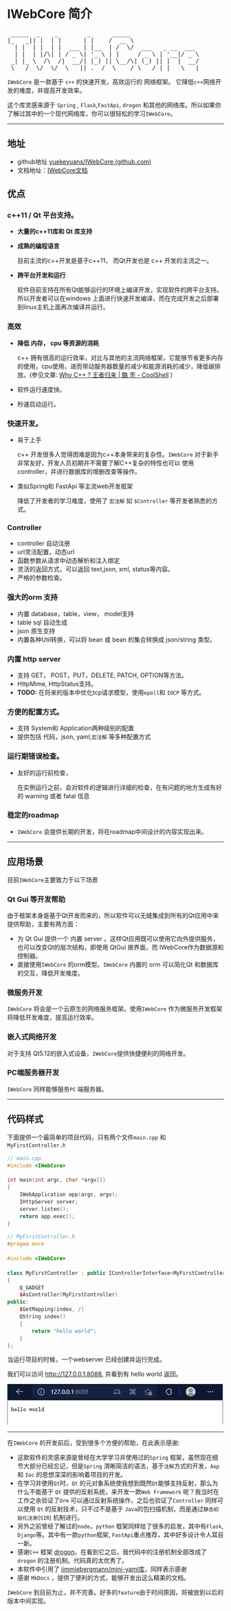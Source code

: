# IWebCore 简介

<pre float="center">
 _____  _    _        _      _____
|_   _|| |  | |      | |    /  __ \
  | |  | |  | |  ___ | |__  | /  \/  ___   _ __  ___
  | |  | |/\| | / _ \| '_ \ | |     / _ \ | '__|/ _ \
 _| |_ \  /\  /|  __/| |_) || \__/\| (_) || |  |  __/
 \___/  \/  \/  \___||_.__/  \____/ \___/ |_|   \___|
</pre>


`IWebCore` 是一款基于 `c++` 的快速开发，高效运行的 网络框架。 它降低`c++`网络开发的难度，并提高开发效率。

这个库灵感来源于 `Spring` , `Flask`,`FastApi`, `drogon` 和其他的网络库。所以如果你了解过其中的一个现代网络库，你可以很轻松的学习`IWebCore`。

---

## 地址

- github地址 [yuekeyuans/IWebCore (github.com)](https://github.com/yuekeyuans/IWebCore)
- 文档地址：[IWebCore文档](http://www.iwebcore.com/)

## 优点

### c++11 / Qt 平台支持。

- **大量的c++11库和 Qt 库支持**

- **成熟的编程语言**

    目前主流的c++开发是基于c++11， 而Qt开发也是 c++ 开发的主流之一。

- **跨平台开发和运行**

    软件目前支持在所有Qt能够运行的环境上编译开发，实现软件的跨平台支持。所以开发者可以在windows 上面进行快速开发编译，而在完成开发之后部署到linux主机上面再次编译并运行。 

### 高效

- **降低 内存， cpu 等资源的消耗**

    c++ 拥有很高的运行效率，对比与其他的主流网络框架，它能够节省更多内存的使用，cpu使用，进而带动服务器数量的减少和能源消耗的减少，降低碳排放。(参见文章: [Why C++ ? 王者归来 | 酷 壳 - CoolShell](https://coolshell.cn/articles/6548.html) )

- 软件运行速度快。
- 秒速启动运行。

### 快速开发。

- 易于上手

    c++ 开发很多人觉得困难是因为c++本身带来的复杂性。`IWebCore` 对于新手非常友好，开发人员初期并不需要了解C++复杂的特性也可以 使用controller，并进行数据库的增删改查等操作。

- 类似Spring和 FastApi 等主流web开发框架

    降低了开发者的学习难度，使用了 `宏注解` 如 `$Controller` 等开发者熟悉的方式。

### Controller

- controller 自动注册
- url灵活配置，动态url
- 函数参数从请求中动态解析和注入绑定
- 灵活的返回方式，可以返回 text,json, xml, status等内容。
- 严格的参数检查。

### 强大的orm 支持

- 内置 database，table，view， model支持
- table sql 自动生成
- json 原生支持
- 内置各种Util转换，可以将 bean 或 bean 的集合转换成 json/string 类型。

### 内置 http server

- 支持 GET， POST，PUT，DELETE, PATCH, OPTION等方法。
- HttpMime, HttpStatus支持。
- **TODO:** 在将来的版本中优化tcp请求模型，使用`epoll`和 `IOCP` 等方式。

### 方便的配置方式。

- 支持 System和 Application两种级别的配置
- 提供包括 代码，json, yaml,`宏注解` 等多种配置方式

### 运行期错误检查。

- 友好的运行前检查，

    在实例运行之前，会对软件的逻辑进行详细的检查，在有问题的地方生成有好的 warning 或者 fatal 信息

### 稳定的roadmap

- `IWebCore` 会提供长期的开发，将在roadmap中间设计的内容实现出来。

---

## 应用场景

目前`IWebCore`主要致力于以下场景

### Qt Gui 等开发帮助

由于框架本身是基于Qt开发而来的，所以软件可以无缝集成到所有的Qt应用中来提供帮助，主要有两方面：

- 为 Qt Gui 提供一个 内置 server 。这样Qt应用既可以使用它向外提供服务，也可以改变Qt的层次结构，即使用 QtGui 做界面，而 IWebCore作为数据源和控制器。
- 直接使用`IWebCore` 的orm模型。`IWebCore` 内置的 orm 可以简化Qt 和数据库的交互，降低开发难度。

### 微服务开发

`IWebCore` 将会是一个云原生的网络服务框架。使用`IWebCore` 作为微服务开发框架将降低开发难度，提高运行效率。

### 嵌入式网络开发

对于支持 Qt5.12的嵌入式设备，`IWebCore`提供快捷便利的网络开发。

### PC端服务器开发

`IWebCore` 同样能够服务`PC` 端服务器。

---

## 代码样式

下面提供一个最简单的项目代码，只有两个文件`main.cpp` 和 `MyFirstController.h`

```cpp linenums='1'
// main.cpp
#include <IWebCore>

int main(int argc, char *argv[])
{
    IWebApplication app(argc, argv);
    IHttpServer server;
    server.listen();
    return app.exec();
} 
```

``` cpp linenums='1'
// MyFirstController.h
#pragma once

#include <IWebCore>

class MyFirstController : public IControllerInterface<MyFirstController>
{
    Q_GADGET
    $AsController(MyFirstController)
public:
    $GetMapping(index, /)
    QString index()
    {
        return "hello world";
    }
};
```

当运行项目的时候，一个webserver 已经创建并运行完成。

我们可以访问 http://127.0.0.1:8088, 并看到有 hello world 返回。

![image-20220226193138143](./doc/image-20220226193138143.png)

---


在`IWebCore` 的开发前后，受到很多个方便的帮助，在此表示感谢:

- 这款软件的灵感来源是曾经在大学学习并使用过的`Spring` 框架，虽然现在细节大部分已经忘记，但是`Spring` 清晰简洁的语法，基于`注解`方式的开发，`Aop` 和 `Ioc` 的思想深深的影响着项目的开发。
- 在学习并使用`Qt`时，`Qt` 的元对象系统使我想到既然`Qt`能够支持反射，那么为什么不能基于 `Qt` 提供的反射系统，来开发一款`Web Framework` 呢？我当时在工作之余验证了`Orm` 可以通过反射系统操作，之后也验证了`Controller` 同样可以使用 `Qt` 的反射技术，只不过不是基于 `Java`的包扫描机制，而是通过`静态初始化注册`(`SIR`) 机制进行。
- 另外之前曾经了解过的`node`，`python` 框架同样给了很多的启发，其中有`Flask`, `Django`等。其中有一款`python`框架, `FastApi`重点推荐，其中好多设计令人耳目一新。
- 感谢`C++` 框架 [drogon](https://github.com/drogonframework/drogon)。在看到它之后，我代码中的注册机制全部改成了`drogon` 的注册机制。代码真的太优秀了。
- 本软件中引用了 [jimmiebergmann/mini-yaml库](https://github.com/jimmiebergmann/mini-yaml)，同样表示感谢
- 感谢 `MkDocs` ，提供了便利的方式，能够开发出这么精美的文档。

`IWebCore` 到目前为止，并不完善。好多的`feature`由于时间原因，将被放到以后的版本中间实现。
